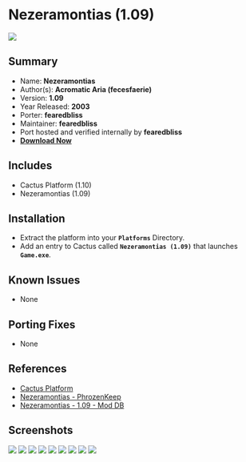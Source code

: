 # Nezeramontias (1.09)

![](https://xyinn.org/diablo/platforms/platinum/Nezeramontias_1.09/screenshots/Screenshot010.jpg)

## Summary

- Name: **Nezeramontias**
- Author(s): **Acromatic Aria (fecesfaerie)**
- Version: **1.09**
- Year Released: **2003**
- Porter: **fearedbliss**
- Maintainer: **fearedbliss**
- Port hosted and verified internally by **fearedbliss**
- [**Download Now**](https://xyinn.org/diablo/platforms/platinum/Nezeramontias_1.09/)

## Includes

- Cactus Platform (1.10)
- Nezeramontias (1.09)

## Installation

- Extract the platform into your **`Platforms`** Directory.
- Add an entry to Cactus called **`Nezeramontias (1.09)`** that launches
  **`Game.exe`**.

## Known Issues

- None

## Porting Fixes

- None

## References

- [Cactus Platform](https://github.com/fearedbliss/Cactus)
- [Nezeramontias - PhrozenKeep](https://d2mods.info/forum/viewtopic.php?f=87&t=40313)
- [Nezeramontias - 1.09 - Mod DB](https://www.moddb.com/mods/nezeramontias/downloads/nezeramontias-109)

## Screenshots

![](https://xyinn.org/diablo/platforms/platinum/Nezeramontias_1.09/screenshots/Screenshot001.jpg)
![](https://xyinn.org/diablo/platforms/platinum/Nezeramontias_1.09/screenshots/Screenshot002.jpg)
![](https://xyinn.org/diablo/platforms/platinum/Nezeramontias_1.09/screenshots/Screenshot003.jpg)
![](https://xyinn.org/diablo/platforms/platinum/Nezeramontias_1.09/screenshots/Screenshot004.jpg)
![](https://xyinn.org/diablo/platforms/platinum/Nezeramontias_1.09/screenshots/Screenshot005.jpg)
![](https://xyinn.org/diablo/platforms/platinum/Nezeramontias_1.09/screenshots/Screenshot006.jpg)
![](https://xyinn.org/diablo/platforms/platinum/Nezeramontias_1.09/screenshots/Screenshot007.jpg)
![](https://xyinn.org/diablo/platforms/platinum/Nezeramontias_1.09/screenshots/Screenshot008.jpg)
![](https://xyinn.org/diablo/platforms/platinum/Nezeramontias_1.09/screenshots/Screenshot009.jpg)